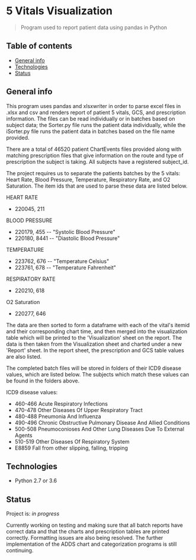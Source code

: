 # 5 Vitals Visualization
> Program used to report patient data using pandas in Python 

## Table of contents
* [General info](#general-info)
* [Technologies](#technologies)
* [Status](#status)

## General info
This program uses pandas and xlsxwriter in order to parse excel files in .xlsx
and csv and renders report of patient 5 vitals, GCS, and prescription information.
The files can be read individually or in batches based on subject data; the Sorter.py
file runs the patient data individually, while the iSorter.py file runs the patient
data in batches based on the file name provided. 

There are a total of 46520 patient ChartEvents files provided along with matching
prescription files that give information on the route and type of prescription
the subject is taking. All subjects have a registered subject_id. 

The project requires us to separate the patients batches by the 5 vitals: Heart Rate,
Blood Pressure, Temperature, Respiratory Rate, and O2 Saturation. The item ids that
are used to parse these data are listed below.

HEART RATE
- 220045, 211

BLOOD PRESSURE
- 220179, 455 -- "Systolic Blood Pressure"
- 220180, 8441 -- "Diastolic Blood Pressure"

TEMPERATURE
- 223762, 676 -- "Temperature Celsius"
- 223761, 678 -- "Temperature Fahrenheit"

RESPIRATORY RATE
- 220210, 618

O2 Saturation
- 220277, 646

The data are then sorted to form a dataframe with each of the vital's itemid and their 
corresponding chart time, and then merged into the visualization table which will be 
printed to the 'Visualization' sheet on the report. The data is then taken from the
Visualization sheet and charted under a new 'Report' sheet. In the report sheet, the
prescription and GCS table values are also listed.

The completed batch files will be stored in folders of their ICD9 disease values, which
are listed below. The subjects which match these values can be found in the folders
above.

ICD9 disease values:
- 460-466  Acute Respiratory Infections
- 470-478  Other Diseases Of Upper Respiratory Tract
- 480-488  Pneumonia And Influenza
- 490-496  Chronic Obstructive Pulmonary Disease And Allied Conditions
- 500-508  Pneumoconioses And Other Lung Diseases Due To External Agents
- 510-519  Other Diseases Of Respiratory System
- E8859    Fall from other slipping, falling, tripping

## Technologies
* Python 2.7 or 3.6

## Status
Project is: _in progress_

Currently working on testing and making sure that all batch reports have correct data and
that the charts and prescription tables are printed correctly. Formatting issues are also 
being resolved. The further implementation of the ADDS chart and categorization programs
is still continuing.